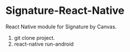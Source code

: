 # Signature-React-Native
React Native module for Signature by Canvas.

1. git clone project.
2. react-native run-android
